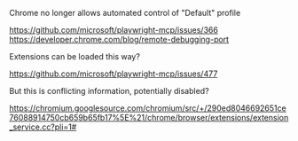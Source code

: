 Chrome no longer allows automated control of "Default" profile

https://github.com/microsoft/playwright-mcp/issues/366
https://developer.chrome.com/blog/remote-debugging-port 


Extensions can be loaded this way?

https://github.com/microsoft/playwright-mcp/issues/477


But this is conflicting information, potentially disabled? 

https://chromium.googlesource.com/chromium/src/+/290ed8046692651ce76088914750cb659b65fb17%5E%21/chrome/browser/extensions/extension_service.cc?pli=1#